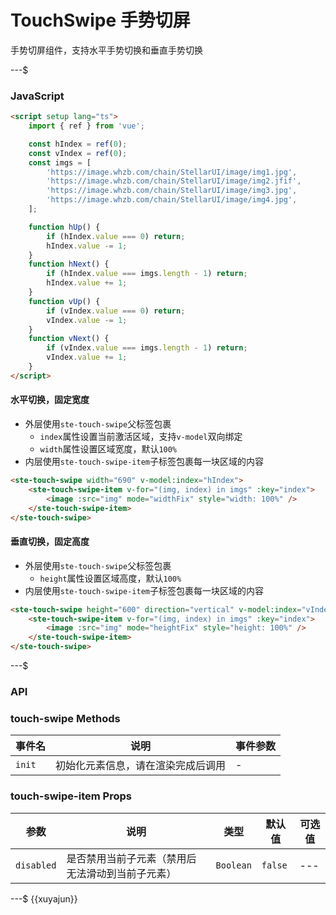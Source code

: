 # TouchSwipe 手势切屏

手势切屏组件，支持水平手势切换和垂直手势切换

---$

### JavaScript

```html
<script setup lang="ts">
    import { ref } from 'vue';

    const hIndex = ref(0);
    const vIndex = ref(0);
    const imgs = [
        'https://image.whzb.com/chain/StellarUI/image/img1.jpg',
        'https://image.whzb.com/chain/StellarUI/image/img2.jfif',
        'https://image.whzb.com/chain/StellarUI/image/img3.jpg',
        'https://image.whzb.com/chain/StellarUI/image/img4.jpg',
    ];

    function hUp() {
        if (hIndex.value === 0) return;
        hIndex.value -= 1;
    }
    function hNext() {
        if (hIndex.value === imgs.length - 1) return;
        hIndex.value += 1;
    }
    function vUp() {
        if (vIndex.value === 0) return;
        vIndex.value -= 1;
    }
    function vNext() {
        if (vIndex.value === imgs.length - 1) return;
        vIndex.value += 1;
    }
</script>
```

#### 水平切换，固定宽度

- 外层使用`ste-touch-swipe`父标签包裹
    - `index`属性设置当前激活区域，支持`v-model`双向绑定
    - `width`属性设置区域宽度，默认`100%`
- 内层使用`ste-touch-swipe-item`子标签包裹每一块区域的内容

```html
<ste-touch-swipe width="690" v-model:index="hIndex">
    <ste-touch-swipe-item v-for="(img, index) in imgs" :key="index">
        <image :src="img" mode="widthFix" style="width: 100%" />
    </ste-touch-swipe-item>
</ste-touch-swipe>
```

#### 垂直切换，固定高度

- 外层使用`ste-touch-swipe`父标签包裹
    - `height`属性设置区域高度，默认`100%`
- 内层使用`ste-touch-swipe-item`子标签包裹每一块区域的内容

```html
<ste-touch-swipe height="600" direction="vertical" v-model:index="vIndex">
    <ste-touch-swipe-item v-for="(img, index) in imgs" :key="index">
        <image :src="img" mode="heightFix" style="height: 100%" />
    </ste-touch-swipe-item>
</ste-touch-swipe>
```

---$

### API

<!-- props -->

### touch-swipe Methods

| 事件名 | 说明                               | 事件参数 |
| ------ | ---------------------------------- | -------- |
| `init` | 初始化元素信息，请在渲染完成后调用 | -        |

### touch-swipe-item Props

| 参数       | 说明                                             | 类型      | 默认值  | 可选值 |
| ---------- | ------------------------------------------------ | --------- | ------- | ------ |
| `disabled` | 是否禁用当前子元素（禁用后无法滑动到当前子元素） | `Boolean` | `false` | ---    |

---$
{{xuyajun}}
